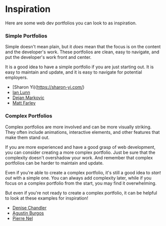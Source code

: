 # Inspiration

Here are some web dev portfolios you can look to as inspiration.

### Simple Portfolios

Simple doesn't mean plain, but it _does_ mean that the focus is on the content and the developer's work. These portfolios are clean, easy to navigate, and put the developer's work front and center.

It is a good idea to have a simple portfolio if you are just starting out. It is easy to maintain and update, and it is easy to navigate for potential employers.

- [Sharon Yi)(https://sharon-yi.com/)
- [Ian Lunn](https://ianlunn.co.uk/)
- [Dejan Markovic](https://www.dejan.works/)
- [Matt Farley](https://mattfarley.ca/)

### Complex Portfolios

Complex portfolios are more involved and can be more visually striking. They often include animations, interactive elements, and other features that make them stand out.

If you are more experienced and have a good grasp of web development, you can consider creating a more complex portfolio. Just be sure that the complexity doesn't overshadow your work. And remember that complex portfolios can be harder to maintain and update.

Even if you're able to create a complex portfolio, it's still a good idea to _start out_ with a simple one. You can always add complexity later, while if you focus on a complex portfolio from the start, you may find it overwhelming.

But even if you're not ready to create a complex portfolio, it can be helpful to look at these examples for inspiration!

- [Denise Chandler](https://denisechandler.com/)
- [Agustin Burgos](https://agustinburgos.com/)
- [Pierre Nel](https://pierre.io/)

